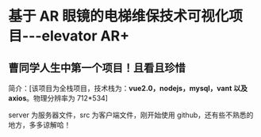 # 基于 AR 眼镜的电梯维保技术可视化项目---elevator AR+

## 曹同学人生中第一个项目！且看且珍惜

简介：[该项目为全栈项目，技术栈为：**vue2.0，nodejs，mysql，vant 以及 axios**。物理分辨率为 712*534]

server 为服务器文件，src 为客户端文件，刚开始使用 github，还有些不熟悉的地方，多多谅解哈！
